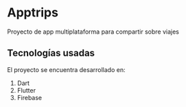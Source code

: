 # Apptrips

Proyecto de app multiplataforma para compartir sobre viajes

## Tecnologías usadas
El proyecto se encuentra desarrollado en:
1. Dart
2. Flutter
3. Firebase